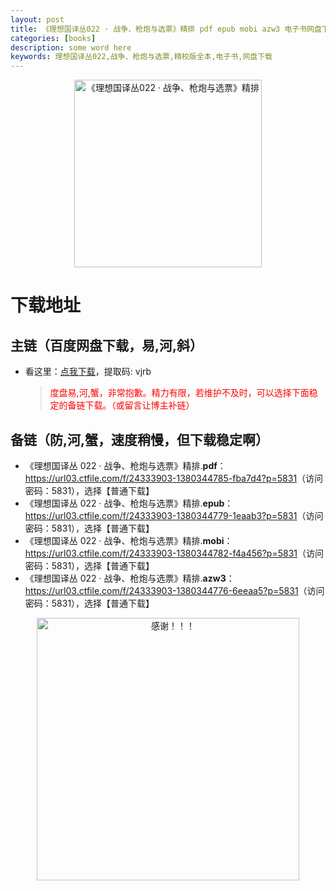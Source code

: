 ```yaml
---
layout: post
title: 《理想国译丛022 · 战争、枪炮与选票》精排 pdf epub mobi azw3 电子书网盘下载
categories: [books]
description: some word here
keywords: 理想国译丛022,战争、枪炮与选票,精校版全本,电子书,网盘下载
---
```


<div align="center"><img src="https://qweree.cn/wp-content/uploads/2024/10/li-xiang-guo-022.jpg" alt="《理想国译丛022 · 战争、枪炮与选票》精排" width="300px" height="auto"></div>

# 下载地址

## 主链（百度网盘下载，易,河,斜）

- 看这里：[点我下载](https://pan.baidu.com/s/1iMXUbSbtZQZjDcqDmnWUyw?pwd=vjrb)，提取码: vjrb

  > <p style="color:red" >度盘易,河,蟹，非常抱歉。精力有限，若维护不及时，可以选择下面稳定的备链下载。（或留言让博主补链）</p>

## 备链（防,河,蟹，速度稍慢，但下载稳定啊）

- 《理想国译丛 022 · 战争、枪炮与选票》精排.**pdf**：<https://url03.ctfile.com/f/24333903-1380344785-fba7d4?p=5831>（访问密码：5831），选择【普通下载】
- 《理想国译丛 022 · 战争、枪炮与选票》精排.**epub**：<https://url03.ctfile.com/f/24333903-1380344779-1eaab3?p=5831>（访问密码：5831），选择【普通下载】
- 《理想国译丛 022 · 战争、枪炮与选票》精排.**mobi**：<https://url03.ctfile.com/f/24333903-1380344782-f4a456?p=5831>（访问密码：5831），选择【普通下载】
- 《理想国译丛 022 · 战争、枪炮与选票》精排.**azw3**：<https://url03.ctfile.com/f/24333903-1380344776-6eeaa5?p=5831>（访问密码：5831），选择【普通下载】

<div align="center"><img src="https://pic.imgdb.cn/item/661246bf68eb935713c7f81c.gif" alt="感谢！！！" width="420px" height="auto"/></div>
